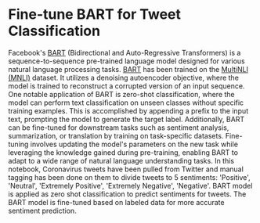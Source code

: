 # Fine-tune BART for Tweet Classification

Facebook's [BART](https://huggingface.co/facebook/bart-large) (Bidirectional and Auto-Regressive Transformers) is a sequence-to-sequence pre-trained language model designed for various natural language processing tasks. 
[BART](https://huggingface.co/facebook/bart-large) has been trained on the [MultiNLI (MNLI)](https://huggingface.co/datasets/multi_nli) dataset. It utilizes a denoising autoencoder objective, where the model is trained to reconstruct a corrupted version of an input sequence. One notable application of BART is zero-shot classification, where the model can perform text classification on unseen classes without specific training examples. This is accomplished by appending a prefix to the input text, prompting the model to generate the target label. Additionally, BART can be fine-tuned for downstream tasks such as sentiment analysis, summarization, or translation by training on task-specific datasets. Fine-tuning involves updating the model's parameters on the new task while leveraging the knowledge gained during pre-training, enabling BART to adapt to a wide range of natural language understanding tasks. In this notebook, Coronavirus tweets have been pulled from Twitter and manual tagging has been done on them to divide tweets to 5 sentiments: 'Positive', 'Neutral', 'Extremely Positive', 'Extremely Negative', 'Negative'. BART model is applied as zero shot classification to predict sentiments for tweets. The BART model is fine-tuned based on labeled data for more accurate sentiment prediction.
